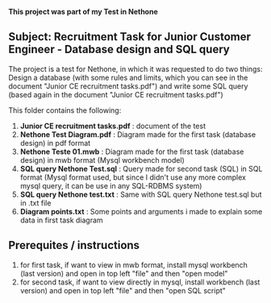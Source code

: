 **This project was part of my Test in Nethone**

## Subject: Recruitment Task for Junior Customer Engineer - Database design and SQL query

The project is a test for Nethone, in which it was requested to do two things: Design a database (with some rules and limits, which you can see in the document "Junior CE recruitment tasks.pdf") and write some SQL query (based again in the document "Junior CE recruitment tasks.pdf") 

This folder contains the following: 

1) **Junior CE recruitment tasks.pdf** : document of the test
2) **Nethone Test Diagram.pdf** : Diagram made for the first task (database design) in pdf format
3) **Nethone Teste 01.mwb** : Diagram made for the first task (database design) in mwb format (Mysql workbench model)
4) **SQL query Nethone Test.sql** : Query made for second task (SQL) in SQL format (Mysql format used, but since I didn't use any more complex mysql query, it can be use in any SQL-RDBMS system)
5) **SQL query Nethone test.txt** : Same with SQL query Nethone test.sql but in .txt file
6) **Diagram points.txt** : Some points and arguments i made to explain some data in first task diagram

## Prerequites / instructions
1) for first task, if want to view in mwb format, install mysql workbench (last version) and open in top left "file" and then "open model"
2) for second task, if want to view directly in mysql, install workbench (last version) and open in top left "file" and then "open SQL script"

